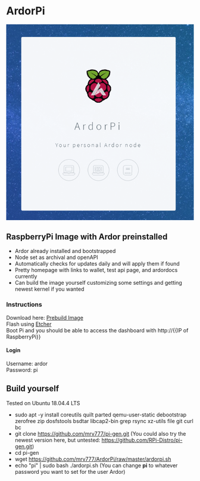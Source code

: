 # ArdorPi

![ArdorPi Dashboard](https://github.com/mrv777/ArdorPi/raw/master/ardorPiScreen.png)

## RaspberryPi Image with Ardor preinstalled
- Ardor already installed and bootstrapped
- Node set as archival and openAPI
- Automatically checks for updates daily and will apply them if found
- Pretty homepage with links to wallet, test api page, and ardordocs currently
- Can build the image yourself customizing some settings and getting newest kernel if you wanted

### Instructions
Download here: [Prebuild Image](https://ardor.tools/ardor-raspbian-lite.zip)  
Flash using [Etcher](https://www.balena.io/etcher/)  
Boot Pi and you should be able to access the dashboard with http://{{IP of RaspberryPi}}

#### Login
Username: ardor  
Password: pi

## Build yourself

Tested on Ubuntu 18.04.4 LTS

- sudo apt -y install coreutils quilt parted qemu-user-static debootstrap zerofree zip dosfstools bsdtar libcap2-bin grep rsync xz-utils file git curl bc
- git clone https://github.com/mrv777/pi-gen.git (You could also try the newest version here, but untested: https://github.com/RPi-Distro/pi-gen.git)
- cd pi-gen
- wget https://github.com/mrv777/ArdorPi/raw/master/ardorpi.sh
- echo "pi" | sudo bash ./ardorpi.sh (You can change **pi** to whatever password you want to set for the user Ardor)